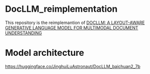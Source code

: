# DocLLM_reimplementation

This repository is the reimplemantion of [DOCLLM: A LAYOUT-AWARE GENERATIVE LANGUAGE MODEL
FOR MULTIMODAL DOCUMENT UNDERSTANDING](https://arxiv.org/abs/2402.04838) 

# Model architecture

https://huggingface.co/JinghuiLuAstronaut/DocLLM_baichuan2_7b
